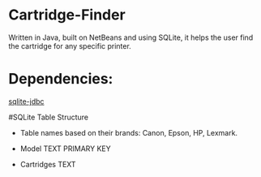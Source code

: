 # Cartridge-Finder
Written in Java, built on NetBeans and using SQLite, it helps the user find the cartridge for any specific printer.

# Dependencies:
[sqlite-jdbc]

#SQLite Table Structure

- Table names based on their brands: Canon, Epson, HP, Lexmark.

- Model TEXT PRIMARY KEY

- Cartridges TEXT


[sqlite-jdbc]:https://github.com/xerial/sqlite-jdbc
